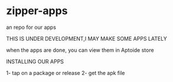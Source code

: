 # zipper-apps
an repo for our apps

THIS IS UNDER DEVELOPMENT,I
 MAY MAKE SOME APPS LATELY

when the apps are done, 
you can view them in Aptoide store

INSTALLING OUR APPS

1- tap on a package or release 
2- get the apk file
